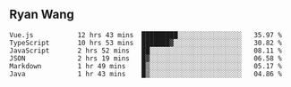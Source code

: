 ## Ryan Wang

<!--START_SECTION:waka-->

```text
Vue.js           12 hrs 43 mins  █████████░░░░░░░░░░░░░░░░   35.97 %
TypeScript       10 hrs 53 mins  ███████▓░░░░░░░░░░░░░░░░░   30.82 %
JavaScript       2 hrs 52 mins   ██░░░░░░░░░░░░░░░░░░░░░░░   08.11 %
JSON             2 hrs 19 mins   █▓░░░░░░░░░░░░░░░░░░░░░░░   06.58 %
Markdown         1 hr 49 mins    █▒░░░░░░░░░░░░░░░░░░░░░░░   05.17 %
Java             1 hr 43 mins    █▒░░░░░░░░░░░░░░░░░░░░░░░   04.86 %
```

<!--END_SECTION:waka-->
